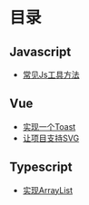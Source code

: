 # 目录

## Javascript

- [常见Js工具方法](./javascript/utils.md)

## Vue

- [实现一个Toast](./vue/toast.md)
- [让项目支持SVG](./vue/svg.md)

## Typescript

- [实现ArrayList](./typescript/arrayList.md)
